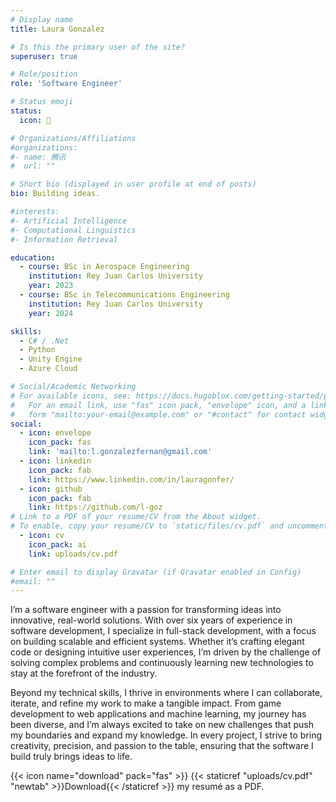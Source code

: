 ```yaml
---
# Display name
title: Laura Gonzalez

# Is this the primary user of the site?
superuser: true

# Role/position
role: 'Software Engineer'

# Status emoji
status:
  icon: 🚀

# Organizations/Affiliations
#organizations:
#- name: 腾讯
#  url: ""

# Short bio (displayed in user profile at end of posts)
bio: Building ideas.

#interests:
#- Artificial Intelligence
#- Computational Linguistics
#- Information Retrieval

education:
  - course: BSc in Aerospace Engineering
    institution: Rey Juan Carlos University
    year: 2023
  - course: BSc in Telecommunications Engineering
    institution: Rey Juan Carlos University
    year: 2024

skills:
  - C# / .Net
  - Python
  - Unity Engine
  - Azure Cloud

# Social/Academic Networking
# For available icons, see: https://docs.hugoblox.com/getting-started/page-builder/#icons
#   For an email link, use "fas" icon pack, "envelope" icon, and a link in the
#   form "mailto:your-email@example.com" or "#contact" for contact widget.
social:
  - icon: envelope
    icon_pack: fas
    link: 'mailto:l.gonzalezfernan@gmail.com'
  - icon: linkedin
    icon_pack: fab
    link: https://www.linkedin.com/in/lauragonfer/
  - icon: github
    icon_pack: fab
    link: https://github.com/l-goz
# Link to a PDF of your resume/CV from the About widget.
# To enable, copy your resume/CV to `static/files/cv.pdf` and uncomment the lines below.
  - icon: cv
    icon_pack: ai
    link: uploads/cv.pdf

# Enter email to display Gravatar (if Gravatar enabled in Config)
#email: ""
---
```


I’m a software engineer with a passion for transforming ideas into innovative, real-world solutions. With over six years of experience in software development, I specialize in full-stack development, with a focus on building scalable and efficient systems. Whether it’s crafting elegant code or designing intuitive user experiences, I’m driven by the challenge of solving complex problems and continuously learning new technologies to stay at the forefront of the industry.

Beyond my technical skills, I thrive in environments where I can collaborate, iterate, and refine my work to make a tangible impact. From game development to web applications and machine learning, my journey has been diverse, and I’m always excited to take on new challenges that push my boundaries and expand my knowledge. In every project, I strive to bring creativity, precision, and passion to the table, ensuring that the software I build truly brings ideas to life.

{{< icon name="download" pack="fas" >}} {{< staticref "uploads/cv.pdf" "newtab" >}}Download{{< /staticref >}} my resumé as a PDF.
